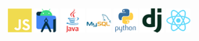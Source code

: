 <!--
**EricBritto14/EricBritto14** is a ✨ _special_ ✨ repository because its `README.md` (this file) appears on your GitHub profile.

Here are some ideas to get you started:

- 🔭 I’m currently working on ...
- 🌱 I’m currently learning ...
- 👯 I’m looking to collaborate on ...
- 🤔 I’m looking for help with ...
- 💬 Ask me about ...
- 📫 How to reach me: ...
- 😄 Pronouns: ...
- ⚡ Fun fact: ...
-->



<div style="display: inline_block"><br>
  <img align="center" alt="Eric-Js" height="50" width="50" src="https://raw.githubusercontent.com/devicons/devicon/master/icons/javascript/javascript-plain.svg">
  <img align="center" alt="Eric-Android" height="50" width="50" src="https://raw.githubusercontent.com/devicons/devicon/master/icons/androidstudio/androidstudio-original.svg">
  <img align="center" alt="Eric-Js" height="50" width="50" src="https://raw.githubusercontent.com/devicons/devicon/master/icons/java/java-original-wordmark.svg">
  <img align="center" alt="Eric-Js" height="50" width="50" src="https://raw.githubusercontent.com/devicons/devicon/master/icons/mysql/mysql-original-wordmark.svg">
  <img align="center" alt="Eric-Js" height="50" width="50" src="https://raw.githubusercontent.com/devicons/devicon/master/icons/python/python-original-wordmark.svg">  
  <img align="center" alt="Eric-Js" height="50" width="50" src="https://raw.githubusercontent.com/devicons/devicon/master/icons/django/django-plain.svg">  
  <img align="center" alt="Eric-Js" height="50" width="50" src="https://raw.githubusercontent.com/devicons/devicon/master/icons/react/react-original.svg">  
</div>
